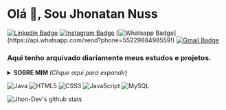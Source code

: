#  Olá 👋, Sou Jhonatan Nuss
[![Linkedin Badge](https://img.shields.io/badge/-Linkedin-blue?style=flat-square&logo=Linkedin&logoColor=white&link=https://www.linkedin.com/in/jhonatan-nuss/)](https://www.linkedin.com/in/jhonatan-nuss/)
[![Instagram Badge](https://img.shields.io/badge/-Instagram-a43b9d?style=flat-square&logo=Instagram&logoColor=white&link=https://www.instagram.com/jhonuss_/)](https://www.instagram.com/jhonuss_/)
[![Whatsapp Badge](https://img.shields.io/badge/-Whatsapp-4CA143?style=flat-square&labelColor=4CA143&logo=whatsapp&logoColor=white&link=https://api.whatsapp.com/send?phone=5522988498559!)](https://api.whatsapp.com/send?phone=5522988498559!)
[![Gmail Badge](https://img.shields.io/badge/-Gmail-c14438?style=flat-square&logo=Gmail&logoColor=white&link=mailto:jhonatan.nuss082897@gmail.com)](honatan.nuss082897@gmail.com)

### Aqui tenho arquivado diariamente meus estudos e projetos.

<details>
<summary> <b> SOBRE MIM </b> <i>(Clique aqui para expandir)</i> </summary>
  
### Sobre mim

Atualmente cursando 5º Periodo de Ciência da Computação,
tenho me empenhado fortemente na KAYA 
agência onde atuo hoje como Desenvolvedor web, e trabalhando como freelancer para o Pastor André Fernandes de Miami!
nesse tempo, venho aderindo grande conhecimento desenvolvendo vários e-commerces, sites institucionais, landing page, sitemas e outros.
tenho buscado por vários cursos onde eu possa me capacitar ainda mais,
buscando a minha evolução dia após dia para me tornar um profissional reconhecido e confiavel no mercado, 
gosto de passar meu tempo estudando, desenvolvendo coisas novas e ajudando com todo conhecimento e experiências que tenho adquirido,
gosto sempre de estar com minha família meu dog, e meus amigos <3
</details>

![Java](https://img.shields.io/badge/-Java-E42D2C?style=flat-square&logo=java&logoColor=white)
![HTML5](https://img.shields.io/badge/-HTML5-E34F26?style=flat-square&logo=html5&logoColor=white)
![CSS3](https://img.shields.io/badge/-CSS3-549FDE?style=flat-square&logo=css3&logoColor=white)
![JavaScript](https://img.shields.io/badge/-JavaScript-F7B93E?style=flat-square&logo=javascript&logoColor=fff)
![MySQL](https://img.shields.io/badge/-MySQL-00758F?style=flat-square&logo=mysql&logoColor=white)


![Jhon-Dev's github stats](https://github-readme-stats.vercel.app/api?username=Jhon-Dev&show_icons=true&theme=dracula)


